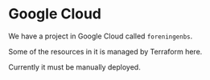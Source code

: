 # Google Cloud

We have a project in Google Cloud called `foreningenbs`.

Some of the resources in it is managed by Terraform here.

Currently it must be manually deployed.
